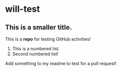 # will-test
## This is a smaller title.
This is a **repo** for testing GitHub activities!

1. This is a numbered list.
2. Second numbered list!

Add something to my readme to test for a pull request!
